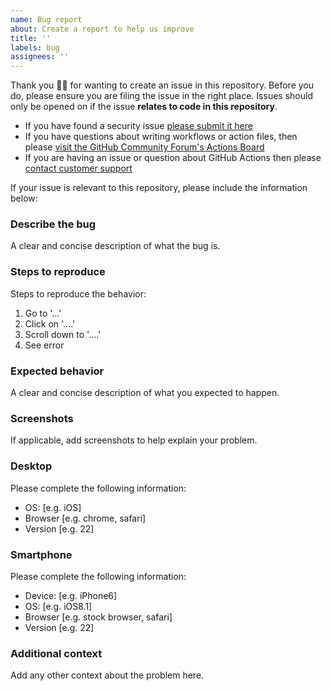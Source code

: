 ```yaml
---
name: Bug report
about: Create a report to help us improve
title: ''
labels: bug
assignees: ''
---
```


Thank you 🙇‍♀ for wanting to create an issue in this repository. Before you do, please ensure you are filing the issue in the right place. Issues should only be opened on if the issue **relates to code in this repository**.

- If you have found a security issue [please submit it here](https://hackerone.com/github)
- If you have questions about writing workflows or action files, then please [visit the GitHub Community Forum's Actions Board](https://github.community/t5/GitHub-Actions/bd-p/actions)
- If you are having an issue or question about GitHub Actions then please [contact customer support](https://help.github.com/en/actions/automating-your-workflow-with-github-actions/about-github-actions#contacting-support)

If your issue is relevant to this repository, please include the information below:

### Describe the bug

A clear and concise description of what the bug is.

### Steps to reproduce

Steps to reproduce the behavior:

1. Go to '...'
2. Click on '....'
3. Scroll down to '....'
4. See error

### Expected behavior

A clear and concise description of what you expected to happen.

### Screenshots

If applicable, add screenshots to help explain your problem.

### Desktop

Please complete the following information:

- OS: [e.g. iOS]
- Browser [e.g. chrome, safari]
- Version [e.g. 22]

### Smartphone

Please complete the following information:

- Device: [e.g. iPhone6]
- OS: [e.g. iOS8.1]
- Browser [e.g. stock browser, safari]
- Version [e.g. 22]

### Additional context

Add any other context about the problem here.
